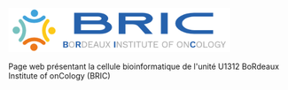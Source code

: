 <img src="horizontal-bric-1.png" alt="BRIC" width="400"/>

Page web présentant la cellule bioinformatique de l'unité U1312 BoRdeaux Institute of onCology (BRIC)
